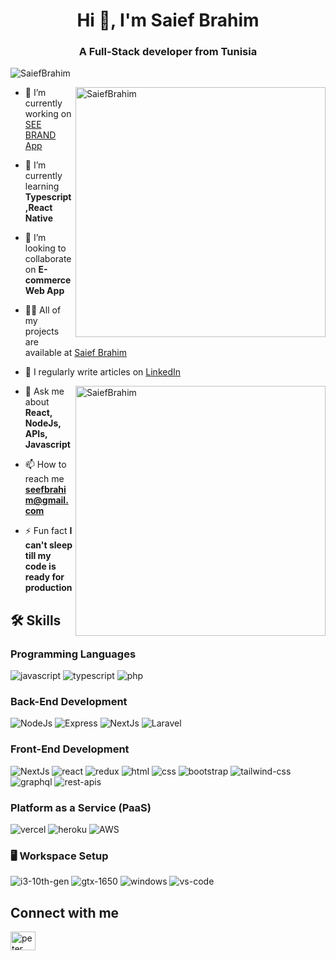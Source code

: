 <h1 align="center">Hi 👋, I'm Saief Brahim</h1>
<h3 align="center">A Full-Stack developer from Tunisia</h3>
<p align="left"> <img src="https://komarev.com/ghpvc/?username=SaiefBrahim&color=orange" alt="SaiefBrahim" /> </p>


<img align="right" width="400" src="https://github-readme-streak-stats.herokuapp.com?user=SaiefBrahim&theme=great-gatsby&hide_border=true" alt="SaiefBrahim"/>


- 🔭 I’m currently working on [SEE BRAND App](https://seebrand.vercel.app)

- 🌱 I’m currently learning **Typescript,React Native**

- 👯 I’m looking to collaborate on **E-commerce Web App**

- 👨‍💻 All of my projects are available at [Saief Brahim](https://vercel.com/saiefibrahim)

- 📝 I regularly write articles on [LinkedIn](https://www.linkedin.com/in/saiefbrahim/)

<img align="right" width="400" src="https://github-readme-stats.vercel.app/api/top-langs/?username=SaiefBrahim&layout=compact&theme=great-gatsby&hide_border=true" alt="SaiefBrahim" />

- 💬 Ask me about **React, NodeJs, APIs, Javascript**

- 📫 How to reach me **seefbrahim@gmail.com**

- ⚡ Fun fact **I can't sleep till my code is ready for production**



## 🛠️ Skills

### Programming Languages

![javascript](https://img.shields.io/badge/JavaScript-323330?style=for-the-badge&logo=javascript&logoColor=F7DF1E)
![typescript](https://img.shields.io/badge/TypeScript-3178C6?style=for-the-badge&logo=typescript&logoColor=white)
![php](https://img.shields.io/badge/Php-323330?style=for-the-badge&logo=php&logoColor=blue)


### Back-End Development

![NodeJs](https://img.shields.io/badge/Node.js-20232A?style=for-the-badge&logo=nodedotjs&logoColor=76B900)
![Express](https://img.shields.io/badge/Express.js-20232A?style=for-the-badge&logo=express&logoColor=white)
![NextJs](https://img.shields.io/badge/Next.js-20232A?style=for-the-badge&logo=nextdotjs&logoColor=white)
![Laravel](https://img.shields.io/badge/Laravel-20232A?style=for-the-badge&logo=laravel&logoColor=white)


### Front-End Development

![NextJs](https://img.shields.io/badge/Next.js-20232A?style=for-the-badge&logo=nextdotjs&logoColor=white)
![react](https://img.shields.io/badge/React-20232A?style=for-the-badge&logo=react&logoColor=61DAFB)
![redux](https://img.shields.io/badge/Redux-593D88?style=for-the-badge&logo=redux&logoColor=white)
![html](https://img.shields.io/badge/HTML5-E34F26?style=for-the-badge&logo=html5&logoColor=white)
![css](https://img.shields.io/badge/CSS3-1572B6?style=for-the-badge&logo=css3&logoColor=white)
![bootstrap](https://img.shields.io/badge/Bootstrap-563D7C?style=for-the-badge&logo=bootstrap&logoColor=white)
![tailwind-css](https://img.shields.io/badge/tailwind_css-06B6D4?style=for-the-badge&logo=tailwind-css&logoColor=white)
![graphql](https://img.shields.io/badge/GraphQL-E434AA?style=for-the-badge&logo=graphql&logoColor=white)
![rest-apis](https://img.shields.io/badge/Rest_APIs-20232A?style=for-the-badge&logo=api&logoColor=white)

### Platform as a Service (PaaS)

![vercel](https://img.shields.io/badge/Vercel-000000?style=for-the-badge&logo=Vercel&logoColor=white)
![heroku](https://img.shields.io/badge/Heroku-430098?style=for-the-badge&logo=heroku&logoColor=white)
![AWS](https://img.shields.io/badge/Amazon_AWS-232F3E?style=for-the-badge&logo=amazon-aws&logoColor=white)


### 🖥️ Workspace Setup

![i3-10th-gen](https://img.shields.io/badge/Intel-Core_i5_10th-0071C5?style=for-the-badge&logo=intel&logoColor=white)
![gtx-1650](https://img.shields.io/badge/NVIDIA-GTX_1650-76B900?style=for-the-badge&logo=nvidia&logoColor=white)
![windows](https://img.shields.io/badge/Windows_11-0078D6?style=for-the-badge&logo=windows&logoColor=white)
![vs-code](https://img.shields.io/badge/VS_Code-007ACC?style=for-the-badge&logo=Visual-Studio-Code&logoColor=white)

## Connect with me

<p align="left">
<a href="https://www.linkedin.com/in/saiefbrahim/" target="blank"><img align="center" src="https://raw.githubusercontent.com/rahuldkjain/github-profile-readme-generator/master/src/images/icons/Social/linked-in-alt.svg" alt="peter kimanzi" height="30" width="40" /></a>
</p>
